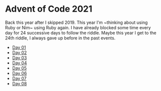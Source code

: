# Advent of Code 2021
Back this year after I skipped 2019. This year I'm ~thinking about using Ruby or Nim~ using Ruby again.
I have already blocked some time every day for 24 successive days to follow the riddle. 
Maybe this year I get to the 24th riddle, I always gave up before in the past events.

+ [Day 01](day-01/)
+ [Day 02](day-02/)
+ [Day 03](day-03/)
+ [Day 04](day-04/)
+ [Day 05](day-05/)
+ [Day 06](day-06/)
+ [Day 07](day-07/)
+ [Day 08](day-08/)
